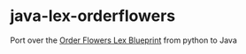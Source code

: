 # java-lex-orderflowers
Port over the [Order Flowers Lex Blueprint](http://docs.aws.amazon.com/lex/latest/dg/gs-bp-create-bot.html) from python to Java
